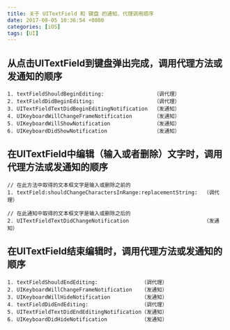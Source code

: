 ```yaml
---
title: 关于 UITextField 和 键盘 的通知、代理调用顺序
date: 2017-08-05 10:36:54 +0800
categories: [iOS]
tags: [UI]
---
```


## 从点击UITextField到键盘弹出完成，调用代理方法或发通知的顺序
```
1. textFieldShouldBeginEditing:                （调代理）
2. textFieldDidBeginEditing:                   （调代理）
3. UITextFieldTextDidBeginEditingNotification  （发通知）
4. UIKeyboardWillChangeFrameNotification       （发通知）
5. UIKeyboardWillShowNotification              （发通知）
6. UIKeyboardDidShowNotification               （发通知）

```


## 在UITextField中编辑（输入或者删除）文字时，调用代理方法或发通知的顺序
```
// 在此方法中取得的文本框文字是输入或删除之前的
1. textField:shouldChangeCharactersInRange:replacementString:  （调代理）

// 在此通知中取得的文本框文字是输入或删除之后的
2. UITextFieldTextDidChangeNotification                        （发通知）

```

## 在UITextField结束编辑时，调用代理方法或发通知的顺序
```
1. textFieldShouldEndEditing:              （调代理）
2. UIKeyboardWillChangeFrameNotification   （发通知）
3. UIKeyboardWillHideNotification          （发通知）
4. textFieldDidEndEditing:                 （调代理）
5. UITextFieldTextDidEndEditingNotification（发通知）
6. UIKeyboardDidHideNotification           （发通知）

```
